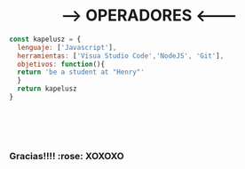 <h1 align="center"></h1>
<h1 align="center">-->  OPERADORES  <--- </h1>



```javascript
const kapelusz = {
  lenguaje: ['Javascript'],
  herramientas: ['Visua Studio Code','NodeJS', 'Git'],
  objetivos: function(){
  return 'be a student at "Henry"'
  }
  return kapelusz
}
```

<br/>
<br/>
<br/>
<p align="center">
<h3 align="left">Gracias!!!!  :rose:   XOXOXO
